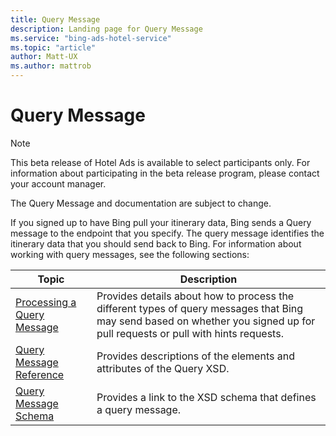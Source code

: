 ```yaml
---
title: Query Message
description: Landing page for Query Message
ms.service: "bing-ads-hotel-service"
ms.topic: "article"
author: Matt-UX
ms.author: mattrob
---
```


# Query Message

> [!NOTE]
> This beta release of Hotel Ads is available to select participants only. For information about participating in the beta release program, please contact your account manager.
>
> The Query Message and documentation are subject to change.

If you signed up to have Bing pull your itinerary data, Bing sends a Query message to the endpoint that you specify. The query message identifies the itinerary data that you should send back to Bing. For information about working with query messages, see the following sections: 

|Topic|Description
|-|-
|[Processing a Query Message](../query-message/process-query-message.md)|Provides details about how to process the different types of query messages that Bing may send based on whether you signed up for pull requests or pull with hints requests.
|[Query Message Reference](../query-message/reference.md)|Provides descriptions of the elements and attributes of the Query XSD.
|[Query Message Schema](../query-message/schema.md)|Provides a link to the XSD schema that defines a query message.



